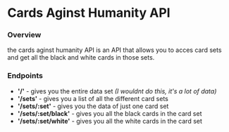 # Cards Aginst Humanity API
### Overview
the cards aginst humanity API is an API that allows you to acces card sets and get all the black and white cards in those sets.

### Endpoints

* __'/'__ - gives you the entire data set _(I wouldnt do this, it's a lot of data)_
* __'/sets'__ - gives you a list of all the different card sets
* __'/sets/:set'__ - gives you the data of just one card set
* __'/sets/:set/black'__ - gives you all the black cards in the card set
* __'/sets/:set/white'__ - gives you all the white cards in the card set
